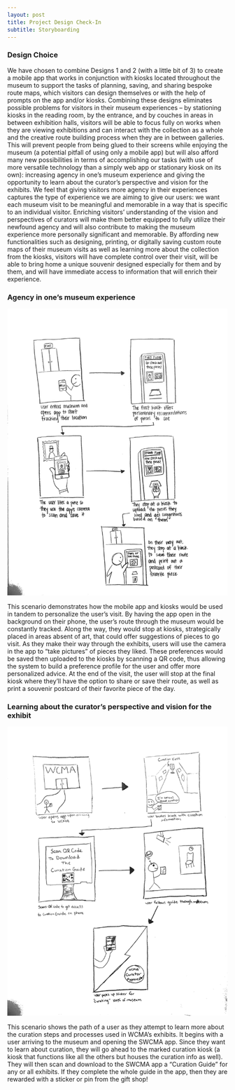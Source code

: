 ```yaml
---
layout: post
title: Project Design Check-In
subtitle: Storyboarding
---
```


### Design Choice

We have chosen to combine Designs 1 and 2 (with a little bit of 3) to create a mobile app that works in conjunction with kiosks located throughout the museum to support the tasks of planning, saving, and sharing bespoke route maps, which visitors can design themselves or with the help of prompts on the app and/or kiosks. Combining these designs eliminates possible problems for visitors in their museum experiences – by stationing kiosks in the reading room, by the entrance, and by couches in areas in between exhibition halls, visitors will be able to focus fully on works when they are viewing exhibitions and can interact with the collection as a whole and the creative route building process when they are in between galleries. This will prevent people from being glued to their screens while enjoying the museum (a potential pitfall of using only a mobile app) but will also afford many new possibilities in terms of accomplishing our tasks (with use of more versatile technology than a simply web app or stationary kiosk on its own): increasing agency in one’s museum experience and giving the opportunity to learn about the curator’s perspective and vision for the exhibits. We feel that giving visitors more agency in their experiences captures the type of experience we are aiming to give our users: we want each museum visit to be meaningful and memorable in a way that is specific to an individual visitor. Enriching visitors’ understanding of the vision and perspectives of curators will make them better equipped to fully utilize their newfound agency and will also contribute to making the museum experience more personally significant and memorable. By affording new functionalities such as designing, printing, or digitally saving custom route maps of their museum visits as well as learning more about the collection from the kiosks, visitors will have complete control over their visit, will be able to bring home a unique souvenir designed especially for them and by them, and will have immediate access to information that will enrich their experience.

### Agency in one’s museum experience

![Agency](/img/agencyStory.jpg)

This scenario demonstrates how the mobile app and kiosks would be used in tandem to personalize the user’s visit. By having the app open in the background on their phone, the user’s route through the museum would be constantly tracked. Along the way, they would stop at kiosks, strategically placed in areas absent of art, that could offer suggestions of pieces to go visit. As they make their way through the exhibits, users will use the camera in the app to “take pictures” of pieces they liked. These preferences would be saved then uploaded to the kiosks by scanning a QR code, thus allowing the system to build a preference profile for the user and offer more personalized advice. At the end of the visit, the user will stop at the final kiosk where they’ll have the option to share or save their route, as well as print a souvenir postcard of their favorite piece of the day.

### Learning about the curator’s perspective and vision for the exhibit

![Curator](/img/curatorStory.jpg)

This scenario shows the path of a user as they attempt to learn more about the curation steps and processes used in WCMA’s exhibits. It begins with a user arriving to the museum and opening the SWCMA app.  Since they want to learn about curation, they will go ahead to the marked curation kiosk (a kiosk that functions like all the others but houses the curation info as well). They will then scan and download to the SWCMA app a “Curation Guide” for any or all exhibits. If they complete the whole guide in the app, then they are rewarded with a sticker or pin from the gift shop!

